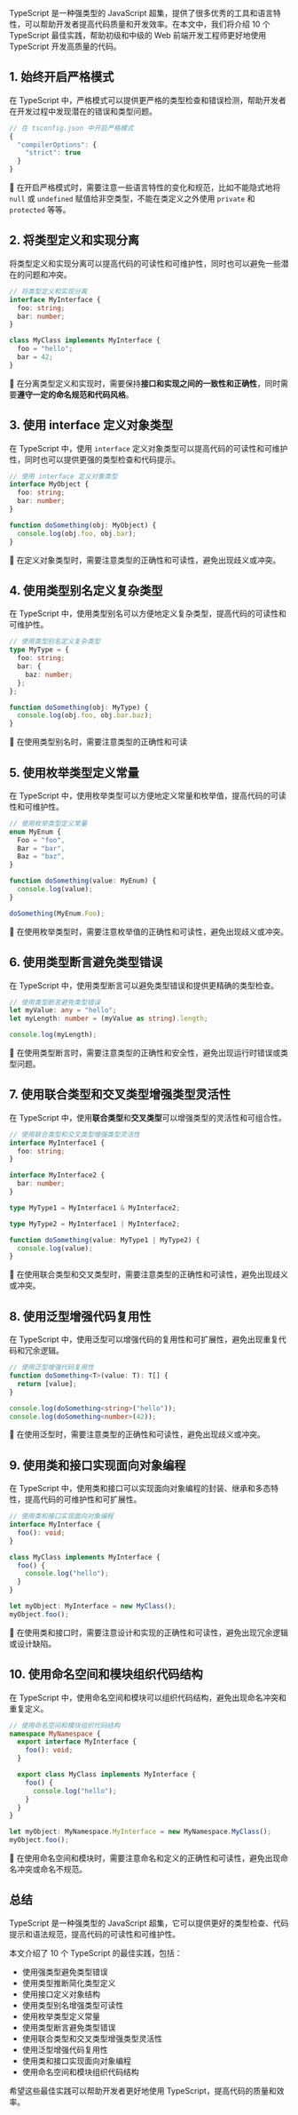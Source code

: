 TypeScript 是一种强类型的 JavaScript 超集，提供了很多优秀的工具和语言特性，可以帮助开发者提高代码质量和开发效率。在本文中，我们将介绍 10 个 TypeScript 最佳实践，帮助初级和中级的 Web 前端开发工程师更好地使用 TypeScript 开发高质量的代码。

## 1. 始终开启严格模式

在 TypeScript 中，严格模式可以提供更严格的类型检查和错误检测，帮助开发者在开发过程中发现潜在的错误和类型问题。

```ts
// 在 tsconfig.json 中开启严格模式
{
  "compilerOptions": {
    "strict": true
  }
}
```

👏 在开启严格模式时，需要注意一些语言特性的变化和规范，比如不能隐式地将 `null` 或 `undefined` 赋值给非空类型，不能在类定义之外使用 `private` 和 `protected` 等等。

## 2. 将类型定义和实现分离

将类型定义和实现分离可以提高代码的可读性和可维护性，同时也可以避免一些潜在的问题和冲突。

```ts
// 将类型定义和实现分离
interface MyInterface {
  foo: string;
  bar: number;
}

class MyClass implements MyInterface {
  foo = "hello";
  bar = 42;
}
```

👏 在分离类型定义和实现时，需要保持**接口和实现之间的一致性和正确性**，同时需要**遵守一定的命名规范和代码风格**。

## 3. 使用 interface 定义对象类型

在 TypeScript 中，使用 `interface` 定义对象类型可以提高代码的可读性和可维护性，同时也可以提供更强的类型检查和代码提示。

```ts
// 使用 interface 定义对象类型
interface MyObject {
  foo: string;
  bar: number;
}

function doSomething(obj: MyObject) {
  console.log(obj.foo, obj.bar);
}
```

👏 在定义对象类型时，需要注意类型的正确性和可读性，避免出现歧义或冲突。

## 4. 使用类型别名定义复杂类型

在 TypeScript 中，使用类型别名可以方便地定义复杂类型，提高代码的可读性和可维护性。

```ts
// 使用类型别名定义复杂类型
type MyType = {
  foo: string;
  bar: {
    baz: number;
  };
};

function doSomething(obj: MyType) {
  console.log(obj.foo, obj.bar.baz);
}
```

👏 在使用类型别名时，需要注意类型的正确性和可读

## 5. 使用枚举类型定义常量

在 TypeScript 中，使用枚举类型可以方便地定义常量和枚举值，提高代码的可读性和可维护性。

```ts
// 使用枚举类型定义常量
enum MyEnum {
  Foo = "foo",
  Bar = "bar",
  Baz = "baz",
}

function doSomething(value: MyEnum) {
  console.log(value);
}

doSomething(MyEnum.Foo);
```

👏 在使用枚举类型时，需要注意枚举值的正确性和可读性，避免出现歧义或冲突。

## 6. 使用类型断言避免类型错误

在 TypeScript 中，使用类型断言可以避免类型错误和提供更精确的类型检查。

```ts
// 使用类型断言避免类型错误
let myValue: any = "hello";
let myLength: number = (myValue as string).length;

console.log(myLength);
```

👏 在使用类型断言时，需要注意类型的正确性和安全性，避免出现运行时错误或类型问题。

## 7. 使用联合类型和交叉类型增强类型灵活性

在 TypeScript 中，使用**联合类型**和**交叉类型**可以增强类型的灵活性和可组合性。

```ts
// 使用联合类型和交叉类型增强类型灵活性
interface MyInterface1 {
  foo: string;
}

interface MyInterface2 {
  bar: number;
}

type MyType1 = MyInterface1 & MyInterface2;

type MyType2 = MyInterface1 | MyInterface2;

function doSomething(value: MyType1 | MyType2) {
  console.log(value);
}
```

👏 在使用联合类型和交叉类型时，需要注意类型的正确性和可读性，避免出现歧义或冲突。

## 8. 使用泛型增强代码复用性

在 TypeScript 中，使用泛型可以增强代码的复用性和可扩展性，避免出现重复代码和冗余逻辑。

```ts
// 使用泛型增强代码复用性
function doSomething<T>(value: T): T[] {
  return [value];
}

console.log(doSomething<string>("hello"));
console.log(doSomething<number>(42));
```

👏 在使用泛型时，需要注意类型的正确性和可读性，避免出现歧义或冲突。

## 9. 使用类和接口实现面向对象编程

在 TypeScript 中，使用类和接口可以实现面向对象编程的封装、继承和多态特性，提高代码的可维护性和可扩展性。

```ts
// 使用类和接口实现面向对象编程
interface MyInterface {
  foo(): void;
}

class MyClass implements MyInterface {
  foo() {
    console.log("hello");
  }
}

let myObject: MyInterface = new MyClass();
myObject.foo();
```

👏 在使用类和接口时，需要注意设计和实现的正确性和可读性，避免出现冗余逻辑或设计缺陷。

## 10. 使用命名空间和模块组织代码结构

在 TypeScript 中，使用命名空间和模块可以组织代码结构，避免出现命名冲突和重复定义。

```ts
// 使用命名空间和模块组织代码结构
namespace MyNamespace {
  export interface MyInterface {
    foo(): void;
  }

  export class MyClass implements MyInterface {
    foo() {
      console.log("hello");
    }
  }
}

let myObject: MyNamespace.MyInterface = new MyNamespace.MyClass();
myObject.foo();
```

👏 在使用命名空间和模块时，需要注意命名和定义的正确性和可读性，避免出现命名冲突或命名不规范。

## 总结

TypeScript 是一种强类型的 JavaScript 超集，它可以提供更好的类型检查、代码提示和语法规范，提高代码的可读性和可维护性。

本文介绍了 10 个 TypeScript 的最佳实践，包括：

- 使用强类型避免类型错误
- 使用类型推断简化类型定义
- 使用接口定义对象结构
- 使用类型别名增强类型可读性
- 使用枚举类型定义常量
- 使用类型断言避免类型错误
- 使用联合类型和交叉类型增强类型灵活性
- 使用泛型增强代码复用性
- 使用类和接口实现面向对象编程
- 使用命名空间和模块组织代码结构

希望这些最佳实践可以帮助开发者更好地使用 TypeScript，提高代码的质量和效率。
